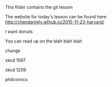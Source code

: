 This filder contains the git lesson

The website for today's lesson can be found here: http://chendaniely.github.io/2015-11-23-harvard/

I want donuts

You can read up on the blah blah blah

change

xkcd 1597

xkcd 1209

phdcomics

